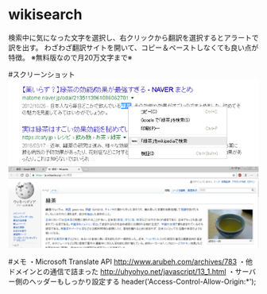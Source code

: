 # wikisearch
検索中に気になった文字を選択し、右クリックから翻訳を選択するとアラートで訳を出す。
わざわざ翻訳サイトを開いて、コピー＆ペーストしなくても良い点が特徴。
※無料版なので月20万文字まで※

#スクリーンショット
![スクショ01](https://github.com/donatu3/chrome_extensions/blob/master/01_wikisearch/ss/01.png)
![スクショ02](https://github.com/donatu3/chrome_extensions/blob/master/01_wikisearch/ss/02.png)

#メモ
・Microsoft Translate API
http://www.arubeh.com/archives/783
・他ドメインとの通信で詰まった
http://uhyohyo.net/javascript/13_1.html
・サーバー側のヘッダーもしっかり設定する
header('Access-Control-Allow-Origin:*');